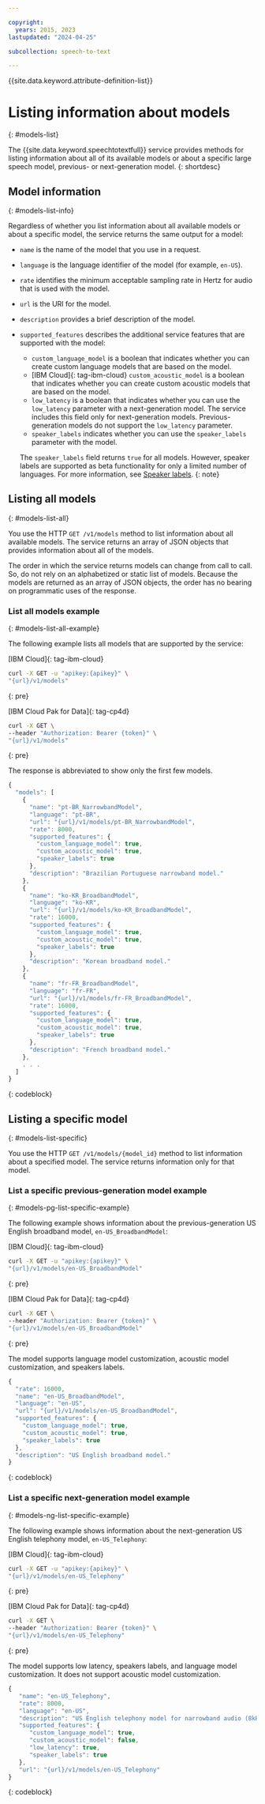 ```yaml
---

copyright:
  years: 2015, 2023
lastupdated: "2024-04-25"

subcollection: speech-to-text

---
```


{{site.data.keyword.attribute-definition-list}}

# Listing information about models
{: #models-list}

The {{site.data.keyword.speechtotextfull}} service provides methods for listing information about all of its available models or about a specific large speech model, previous- or next-generation model.
{: shortdesc}

## Model information
{: #models-list-info}

Regardless of whether you list information about all available models or about a specific model, the service returns the same output for a model:

-   `name` is the name of the model that you use in a request.
-   `language` is the language identifier of the model (for example, `en-US`).
-   `rate` identifies the minimum acceptable sampling rate in Hertz for audio that is used with the model.
-   `url` is the URI for the model.
-   `description` provides a brief description of the model.
-   `supported_features` describes the additional service features that are supported with the model:
    -   `custom_language_model` is a boolean that indicates whether you can create custom language models that are based on the model.
    -   [IBM Cloud]{: tag-ibm-cloud} `custom_acoustic_model` is a boolean that indicates whether you can create custom acoustic models that are based on the model.
    -   `low_latency` is a boolean that indicates whether you can use the `low_latency` parameter with a next-generation model. The service includes this field only for next-generation models. Previous-generation models do not support the `low_latency` parameter.
    -   `speaker_labels` indicates whether you can use the `speaker_labels` parameter with the model.

    The `speaker_labels` field returns `true` for all models. However, speaker labels are supported as beta functionality for only a limited number of languages. For more information, see [Speaker labels](/docs/speech-to-text?topic=speech-to-text-speaker-labels).
    {: note}

## Listing all models
{: #models-list-all}

You use the HTTP `GET /v1/models` method to list information about all available models. The service returns an array of JSON objects that provides information about all of the models.

The order in which the service returns models can change from call to call. So, do not rely on an alphabetized or static list of models. Because the models are returned as an array of JSON objects, the order has no bearing on programmatic uses of the response.

### List all models example
{: #models-list-all-example}

The following example lists all models that are supported by the service:

[IBM Cloud]{: tag-ibm-cloud}

```bash
curl -X GET -u "apikey:{apikey}" \
"{url}/v1/models"
```
{: pre}

[IBM Cloud Pak for Data]{: tag-cp4d}

```bash
curl -X GET \
--header "Authorization: Bearer {token}" \
"{url}/v1/models"
```
{: pre}

The response is abbreviated to show only the first few models.

```javascript
{
  "models": [
    {
      "name": "pt-BR_NarrowbandModel",
      "language": "pt-BR",
      "url": "{url}/v1/models/pt-BR_NarrowbandModel",
      "rate": 8000,
      "supported_features": {
        "custom_language_model": true,
        "custom_acoustic_model": true,
        "speaker_labels": true
      },
      "description": "Brazilian Portuguese narrowband model."
    },
    {
      "name": "ko-KR_BroadbandModel",
      "language": "ko-KR",
      "url": "{url}/v1/models/ko-KR_BroadbandModel",
      "rate": 16000,
      "supported_features": {
        "custom_language_model": true,
        "custom_acoustic_model": true,
        "speaker_labels": true
      },
      "description": "Korean broadband model."
    },
    {
      "name": "fr-FR_BroadbandModel",
      "language": "fr-FR",
      "url": "{url}/v1/models/fr-FR_BroadbandModel",
      "rate": 16000,
      "supported_features": {
        "custom_language_model": true,
        "custom_acoustic_model": true,
        "speaker_labels": true
      },
      "description": "French broadband model."
    },
    . . .
  ]
}
```
{: codeblock}

## Listing a specific model
{: #models-list-specific}

You use the HTTP `GET /v1/models/{model_id}` method to list information about a specified model. The service returns information only for that model.

### List a specific previous-generation model example
{: #models-pg-list-specific-example}

The following example shows information about the previous-generation US English broadband model, `en-US_BroadbandModel`:

[IBM Cloud]{: tag-ibm-cloud}

```bash
curl -X GET -u "apikey:{apikey}" \
"{url}/v1/models/en-US_BroadbandModel"
```
{: pre}

[IBM Cloud Pak for Data]{: tag-cp4d}

```bash
curl -X GET \
--header "Authorization: Bearer {token}" \
"{url}/v1/models/en-US_BroadbandModel"
```
{: pre}

The model supports language model customization, acoustic model customization, and speakers labels.

```javascript
{
  "rate": 16000,
  "name": "en-US_BroadbandModel",
  "language": "en-US",
  "url": "{url}/v1/models/en-US_BroadbandModel",
  "supported_features": {
    "custom_language_model": true,
    "custom_acoustic_model": true,
    "speaker_labels": true
  },
  "description": "US English broadband model."
}
```
{: codeblock}

### List a specific next-generation model example
{: #models-ng-list-specific-example}

The following example shows information about the next-generation US English telephony model, `en-US_Telephony`:

[IBM Cloud]{: tag-ibm-cloud}

```bash
curl -X GET -u "apikey:{apikey}" \
"{url}/v1/models/en-US_Telephony"
```
{: pre}

[IBM Cloud Pak for Data]{: tag-cp4d}

```bash
curl -X GET \
--header "Authorization: Bearer {token}" \
"{url}/v1/models/en-US_Telephony"
```
{: pre}

The model supports low latency, speakers labels, and language model customization. It does not support acoustic model customization.

```javascript
{
   "name": "en-US_Telephony",
   "rate": 8000,
   "language": "en-US",
   "description": "US English telephony model for narrowband audio (8kHz)",
   "supported_features": {
      "custom_language_model": true,
      "custom_acoustic_model": false,
      "low_latency": true,
      "speaker_labels": true
   },
   "url": "{url}/v1/models/en-US_Telephony"
}
```
{: codeblock}

